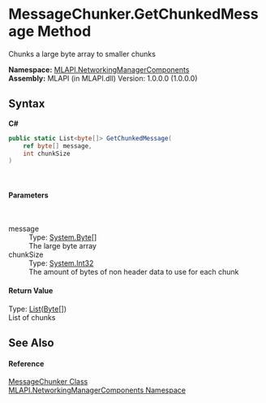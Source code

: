# MessageChunker.GetChunkedMessage Method 
 

Chunks a large byte array to smaller chunks

**Namespace:**&nbsp;<a href="N_MLAPI_NetworkingManagerComponents">MLAPI.NetworkingManagerComponents</a><br />**Assembly:**&nbsp;MLAPI (in MLAPI.dll) Version: 1.0.0.0 (1.0.0.0)

## Syntax

**C#**<br />
``` C#
public static List<byte[]> GetChunkedMessage(
	ref byte[] message,
	int chunkSize
)
```

<br />

#### Parameters
&nbsp;<dl><dt>message</dt><dd>Type: <a href="http://msdn2.microsoft.com/en-us/library/yyb1w04y" target="_blank">System.Byte</a>[]<br />The large byte array</dd><dt>chunkSize</dt><dd>Type: <a href="http://msdn2.microsoft.com/en-us/library/td2s409d" target="_blank">System.Int32</a><br />The amount of bytes of non header data to use for each chunk</dd></dl>

#### Return Value
Type: <a href="http://msdn2.microsoft.com/en-us/library/6sh2ey19" target="_blank">List</a>(<a href="http://msdn2.microsoft.com/en-us/library/yyb1w04y" target="_blank">Byte</a>[])<br />List of chunks

## See Also


#### Reference
<a href="T_MLAPI_NetworkingManagerComponents_MessageChunker">MessageChunker Class</a><br /><a href="N_MLAPI_NetworkingManagerComponents">MLAPI.NetworkingManagerComponents Namespace</a><br />
